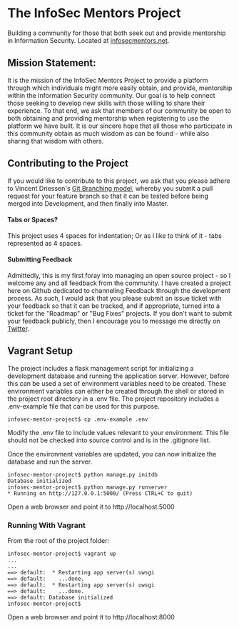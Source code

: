 # The InfoSec Mentors Project
Building a community for those that both seek out and provide mentorship in
Information Security.  Located at [infosecmentors.net](https://infosecmentors.net/).

## Mission Statement:
It is the mission of the InfoSec Mentors Project to provide a platform through
which individuals might more easily obtain, and provide, mentorship within the
Information Security community. Our goal is to help connect those seeking to
develop new skills with those willing to share their experience. To that end,
we ask that members of our community be open to both obtaining and providing 
mentorship when registering to use the platform we have built. It is our sincere
hope that all those who participate in this community obtain as much wisdom as
can be found - while also sharing that wisdom with others. 

## Contributing to the Project

If you would like to contribute to this project, we ask that you please adhere
to Vincent Driessen's [Git Branching model](http://nvie.com/posts/a-successful-git-branching-model/), whereby you submit a pull request for your feature branch so that it 
can be tested before being merged into Development, and then finally into Master.

#### Tabs or Spaces?

This project uses 4 spaces for indentation; Or as I like to think of it - tabs
represented as 4 spaces.

#### Submitting Feedback

Admittedly, this is my first foray into managing an open source project - so I
welcome any and all feedback from the community. I have created a project here
on Github dedicated to channeling Feedback through the development process. As
such, I would ask that you please submit an issue ticket with your feedback so
that it can be tracked, and if appropriate, turned into a ticket for the
"Roadmap" or "Bug Fixes" projects. If you don't want to submit your feedback
publicly, then I encourage you to message me directly on
[Twitter](https://www.twitter.com/andMYhacks).

## Vagrant Setup

The project includes a flask management script for initializing a development database and running the application server.
However, before this can be used a set of environment variables need to be created. These environment variables can either be created
through the shell or stored in the project root directory in a .env file. The project repository includes a .env-example file that
can be used for this purpose. 

    infosec-mentor-project$ cp .env-example .env
    
Modify the .env file to include values relevant to your environment. This file should not be checked into source control and is in the
.gitignore list.

Once the environment variables are updated, you can now initialize the database and run the server.

    infosec-mentor-project$ python manage.py initdb
    Database initialized
    infosec-mentor-project$ python manage.py runserver
    * Running on http://127.0.0.1:5000/ (Press CTRL+C to quit)
   
Open a web browser and point it to http://localhost:5000

### Running With Vagrant

From the root of the project folder:
    
    infosec-mentor-project$ vagrant up
    ...
    ...
    ==> default:  * Restarting app server(s) uwsgi
    ==> default:    ...done.
    ==> default:  * Restarting app server(s) uwsgi
    ==> default:    ...done.
    ==> default: Database initialized
    infosec-mentor-project$ 
    
Open a web browser and point it to http://localhost:8000
